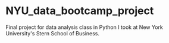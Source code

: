 # NYU_data_bootcamp_project
Final project for data analysis class in Python I took at New York University's Stern School of Business.
